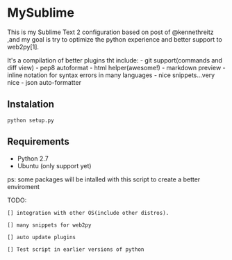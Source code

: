 MySublime
=========

This is my Sublime Text 2 configuration based on post of @kennethreitz ,and my
goal is try to optimize the python experience and better support
to web2py[1].

It's a compilation of better plugins tht include:
    - git support(commands and diff view)
    - pep8 autoformat
    - html helper(awesome!)
    - markdown preview
    - inline notation for syntax errors in many languages
    - nice snippets...very nice
    - json auto-formatter

Instalation
-----------

`python setup.py`

Requirements
--------------
- Python 2.7
- Ubuntu (only support yet)

ps: some packages will be intalled with this script to create a better
enviroment

TODO:

    [] integration with other OS(include other distros).

    [] many snippets for web2py

    [] auto update plugins

    [] Test script in earlier versions of python

